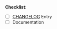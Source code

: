 <!--
  Describe what changes are being made, e.g. which feature/bug is being
  developed/fixed in this PR?
-->

**Checklist**:

<!-- add "N/A" to the end of each line not applicable to your changes -->

<!-- to check an item, place an "x" in the box like so: "- [x] Tests" -->

- [ ] [CHANGELOG](https://github.com/greenbone/autohooks/blob/master/CHANGELOG.md) Entry
- [ ] Documentation
